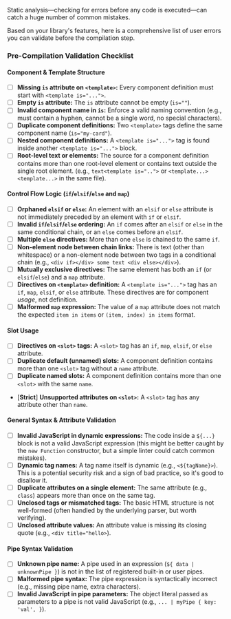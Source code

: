 Static analysis—checking for errors before any code is executed—can catch a huge number of common mistakes.

Based on your library's features, here is a comprehensive list of user errors you can validate before the compilation step.

### Pre-Compilation Validation Checklist

#### Component & Template Structure
- [ ] **Missing `is` attribute on `<template>`:** Every component definition must start with `<template is="...">`.
- [ ] **Empty `is` attribute:** The `is` attribute cannot be empty (`is=""`).
- [ ] **Invalid component name in `is`:** Enforce a valid naming convention (e.g., must contain a hyphen, cannot be a single word, no special characters).
- [ ] **Duplicate component definitions:** Two `<template>` tags define the same component name (`is="my-card"`).
- [ ] **Nested component definitions:** A `<template is="...">` tag is found inside another `<template is="...">` block.
- [ ] **Root-level text or elements:** The source for a component definition contains more than one root-level element or contains text outside the single root element. (e.g., `text<template is="..">` or `<template...><template...>` in the same file).

#### Control Flow Logic (`if`/`elsif`/`else` and `map`)
- [ ] **Orphaned `elsif` or `else`:** An element with an `elsif` or `else` attribute is not immediately preceded by an element with `if` or `elsif`.
- [ ] **Invalid `if`/`elsif`/`else` ordering:** An `if` comes after an `elsif` or `else` in the same conditional chain, or an `else` comes before an `elsif`.
- [ ] **Multiple `else` directives:** More than one `else` is chained to the same `if`.
- [ ] **Non-element node between chain links:** There is text (other than whitespace) or a non-element node between two tags in a conditional chain (e.g., `<div if></div> some text <div else></div>`).
- [ ] **Mutually exclusive directives:** The same element has both an `if` (or `elsif`/`else`) and a `map` attribute.
- [ ] **Directives on `<template>` definition:** A `<template is="...">` tag has an `if`, `map`, `elsif`, or `else` attribute. These directives are for component *usage*, not definition.
- [ ] **Malformed `map` expression:** The value of a `map` attribute does not match the expected `item in items` or `(item, index) in items` format.

#### Slot Usage
- [ ] **Directives on `<slot>` tags:** A `<slot>` tag has an `if`, `map`, `elsif`, or `else` attribute.
- [ ] **Duplicate default (unnamed) slots:** A component definition contains more than one `<slot>` tag without a `name` attribute.
- [ ] **Duplicate named slots:** A component definition contains more than one `<slot>` with the same `name`.
- [**Strict**] **Unsupported attributes on `<slot>`:** A `<slot>` tag has any attribute other than `name`.

#### General Syntax & Attribute Validation
- [ ] **Invalid JavaScript in dynamic expressions:** The code inside a `${...}` block is not a valid JavaScript expression (this might be better caught by the `new Function` constructor, but a simple linter could catch common mistakes).
- [ ] **Dynamic tag names:** A tag name itself is dynamic (e.g., `<${tagName}>`). This is a potential security risk and a sign of bad practice, so it's good to disallow it.
- [ ] **Duplicate attributes on a single element:** The same attribute (e.g., `class`) appears more than once on the same tag.
- [ ] **Unclosed tags or mismatched tags:** The basic HTML structure is not well-formed (often handled by the underlying parser, but worth verifying).
- [ ] **Unclosed attribute values:** An attribute value is missing its closing quote (e.g., `<div title="hello>`).

#### Pipe Syntax Validation
- [ ] **Unknown pipe name:** A pipe used in an expression (`${ data | unknownPipe }`) is not in the list of registered built-in or user pipes.
- [ ] **Malformed pipe syntax:** The pipe expression is syntactically incorrect (e.g., missing pipe name, extra characters).
- [ ] **Invalid JavaScript in pipe parameters:** The object literal passed as parameters to a pipe is not valid JavaScript (e.g., `... | myPipe { key: 'val', }`).
